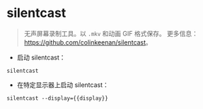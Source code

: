 # silentcast

> 无声屏幕录制工具。以 `.mkv` 和动画 GIF 格式保存。
> 更多信息：<https://github.com/colinkeenan/silentcast>。

- 启动 silentcast：

`silentcast`

- 在特定显示器上启动 silentcast：

`silentcast --display={{display}}`